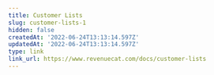 ```yaml
---
title: Customer Lists
slug: customer-lists-1
hidden: false
createdAt: '2022-06-24T13:13:14.597Z'
updatedAt: '2022-06-24T13:13:14.597Z'
type: link
link_url: https://www.revenuecat.com/docs/customer-lists
---
```

